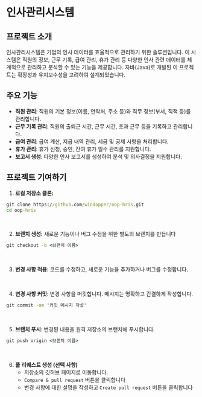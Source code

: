 # 인사관리시스템

## 프로젝트 소개
인사관리시스템은 기업의 인사 데이터를 효율적으로 관리하기 위한 솔루션입니다. 이 시스템은 직원의 정보, 근무 기록, 급여 관리, 휴가 관리 등 다양한 인사 관련 데이터를 체계적으로 관리하고 분석할 수 있는 기능을 제공합니다. 자바(Java)로 개발된 이 프로젝트는 확장성과 유지보수성을 고려하여 설계되었습니다.

## 주요 기능
- **직원 관리**: 직원의 기본 정보(이름, 연락처, 주소 등)와 직무 정보(부서, 직책 등)를 관리합니다.
- **근무 기록 관리**: 직원의 출퇴근 시간, 근무 시간, 초과 근무 등을 기록하고 관리합니다.
- **급여 관리**: 급여 계산, 지급 내역 관리, 세금 및 공제 사항을 처리합니다.
- **휴가 관리**: 휴가 신청, 승인, 잔여 휴가 일수 관리를 지원합니다.
- **보고서 생성**: 다양한 인사 보고서를 생성하여 분석 및 의사결정을 지원합니다.

## 프로젝트 기여하기
1. **로컬 저장소 클론:**
```bat
git clone https://github.com/windopper/oop-hris.git
cd oop-hris
```
<br/>

2. **브랜치 생성:** 새로운 기능이나 버그 수정을 위한 별도의 브랜치를 만듭니다
```bat
git checkout -b <브랜치 이름>
```
<br/>

3. **변경 사항 적용**: 코드를 수정하고, 새로운 기능을 추가하거나 버그를 수정합니다.
<br/>

4. **변경 사항 커밋**: 변경 사항을 머킷합니다. 메시지는 명확하고 간결하게 작성합니다.
```bat
git commit -am '커밋 메시지 작성'
```
<br/>

5. **브랜치 푸시**: 변경된 내용을 원격 저장소의 브랜치에 푸시합니다.
```bat
git push origin <브랜치 이름>
```
<br/>

6. **풀 리퀘스트 생성 (선택 사항)**
   - 저장소의 깃허브 페이지로 이동합니다.
   - `Compare & pull request` 버튼을 클릭합니다
   - 변경 사항에 대한 설명을 작성하고 `Create pull request` 버튼을 클릭합니다
